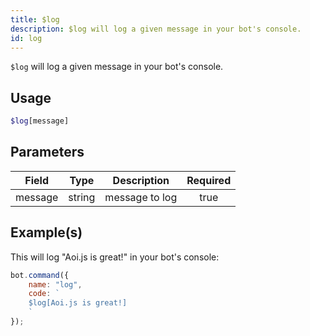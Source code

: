 ```yaml
---
title: $log
description: $log will log a given message in your bot's console.
id: log
---
```


`$log` will log a given message in your bot's console.

## Usage

```php
$log[message]
```

## Parameters

| Field   | Type   | Description    | Required |
|---------|--------|----------------|:--------:|
| message | string | message to log |   true   |

## Example(s)

This will log "Aoi.js is great!" in your bot's console:

```javascript
bot.command({
    name: "log",
    code: `
    $log[Aoi.js is great!]
    `
});
```